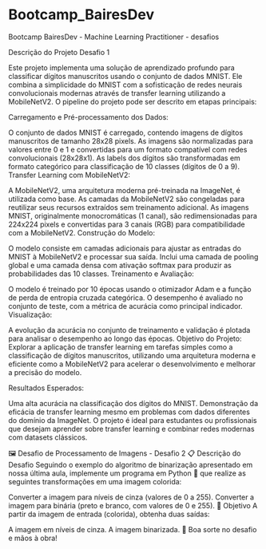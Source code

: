 # Bootcamp_BairesDev
Bootcamp BairesDev - Machine Learning Practitioner - desafios

Descrição do Projeto Desafio 1

Este projeto implementa uma solução de aprendizado profundo para classificar dígitos manuscritos usando o conjunto de dados MNIST. Ele combina a simplicidade do MNIST com a sofisticação de redes neurais convolucionais modernas através de transfer learning utilizando a MobileNetV2. O pipeline do projeto pode ser descrito em etapas principais:

Carregamento e Pré-processamento dos Dados:

O conjunto de dados MNIST é carregado, contendo imagens de dígitos manuscritos de tamanho 28x28 pixels.
As imagens são normalizadas para valores entre 0 e 1 e convertidas para um formato compatível com redes convolucionais (28x28x1).
As labels dos dígitos são transformadas em formato categórico para classificação de 10 classes (dígitos de 0 a 9).
Transfer Learning com MobileNetV2:

A MobileNetV2, uma arquitetura moderna pré-treinada na ImageNet, é utilizada como base.
As camadas da MobileNetV2 são congeladas para reutilizar seus recursos extraídos sem treinamento adicional.
As imagens MNIST, originalmente monocromáticas (1 canal), são redimensionadas para 224x224 pixels e convertidas para 3 canais (RGB) para compatibilidade com a MobileNetV2.
Construção do Modelo:

O modelo consiste em camadas adicionais para ajustar as entradas do MNIST à MobileNetV2 e processar sua saída.
Inclui uma camada de pooling global e uma camada densa com ativação softmax para produzir as probabilidades das 10 classes.
Treinamento e Avaliação:

O modelo é treinado por 10 épocas usando o otimizador Adam e a função de perda de entropia cruzada categórica.
O desempenho é avaliado no conjunto de teste, com a métrica de acurácia como principal indicador.
Visualização:

A evolução da acurácia no conjunto de treinamento e validação é plotada para analisar o desempenho ao longo das épocas.
Objetivo do Projeto: Explorar a aplicação de transfer learning em tarefas simples como a classificação de dígitos manuscritos, utilizando uma arquitetura moderna e eficiente como a MobileNetV2 para acelerar o desenvolvimento e melhorar a precisão do modelo.

Resultados Esperados:

Uma alta acurácia na classificação dos dígitos do MNIST.
Demonstração da eficácia de transfer learning mesmo em problemas com dados diferentes do domínio da ImageNet.
O projeto é ideal para estudantes ou profissionais que desejam aprender sobre transfer learning e combinar redes modernas com datasets clássicos.


🖼️ Desafio de Processamento de Imagens -  Desafio 2
📋 Descrição do Desafio
Seguindo o exemplo do algoritmo de binarização apresentado em nossa última aula, implemente um programa em Python 🐍 que realize as seguintes transformações em uma imagem colorida:

Converter a imagem para níveis de cinza (valores de 0 a 255).
Converter a imagem para binária (preto e branco, com valores de 0 e 255).
🎯 Objetivo
A partir da imagem de entrada (colorida), obtenha duas saídas:

A imagem em níveis de cinza.
A imagem binarizada.
🚀 Boa sorte no desafio e mãos à obra!
